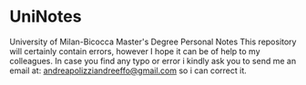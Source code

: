 # UniNotes
University of Milan-Bicocca Master's Degree Personal Notes
This repository will certainly contain errors, however I hope it can be of help to my colleagues.
In case you find any typo or error i kindly ask you to send me an email at: 
andreapolizziandreeffo@gmail.com so i can correct it.

